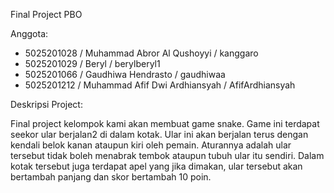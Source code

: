 Final Project PBO

Anggota:
- 5025201028	/ Muhammad Abror Al Qushoyyi    / kanggaro
- 5025201029	/ Beryl                         / berylberyl1
- 5025201066	/ Gaudhiwa Hendrasto            / gaudhiwaa
- 5025201212	/ Muhammad Afif Dwi Ardhiansyah / AfifArdhiansyah

Deskripsi Project:

Final project kelompok kami akan membuat game snake. Game ini terdapat seekor ular berjalan2 di dalam kotak. Ular ini akan berjalan terus dengan kendali belok kanan ataupun kiri oleh pemain. Aturannya adalah ular tersebut tidak boleh menabrak tembok ataupun tubuh ular itu sendiri. Dalam kotak tersebut juga terdapat apel yang jika dimakan, ular tersebut akan bertambah panjang dan skor bertambah 10 poin.
